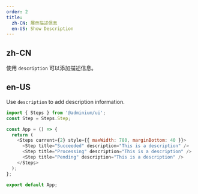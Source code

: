 ```yaml
---
order: 2
title:
  zh-CN: 展示描述信息
  en-US: Show Description
---
```


## zh-CN

使用 `description` 可以添加描述信息。

## en-US

Use `description` to add description information.

```js
import { Steps } from '@adminium/ui';
const Step = Steps.Step;

const App = () => {
  return (
    <Steps current={2} style={{ maxWidth: 780, marginBottom: 40 }}>
      <Step title="Succeeded" description="This is a description" />
      <Step title="Processing" description="This is a description" />
      <Step title="Pending" description="This is a description" />
    </Steps>
  );
};

export default App;
```
